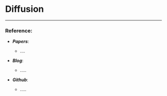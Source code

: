 # Diffusion

---
### Reference:


- ***Papers***:
    - ....

- ***Blog***:
    - .....

- ***Github***:
    - .....